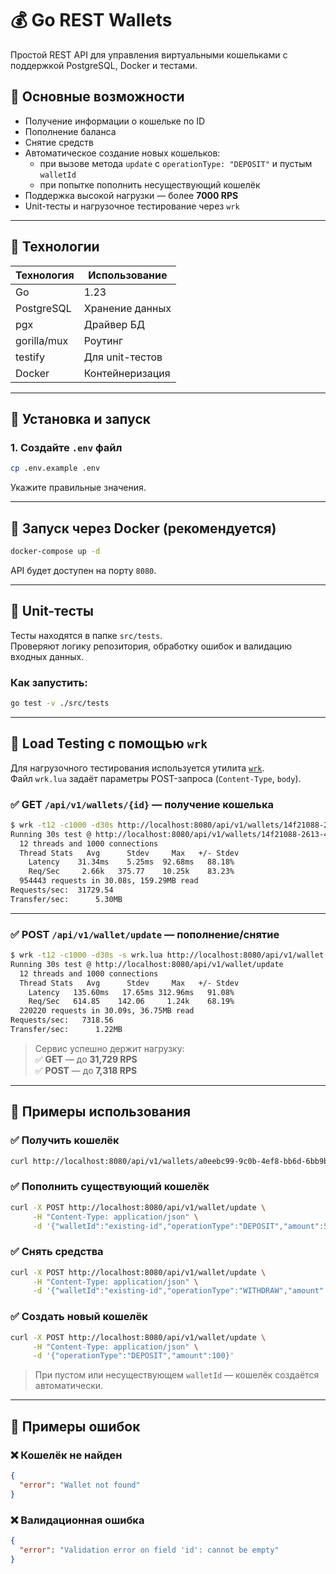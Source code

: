 # 💰 Go REST Wallets

Простой REST API для управления виртуальными кошельками с поддержкой PostgreSQL, Docker и тестами.

## 📌 Основные возможности

- Получение информации о кошельке по ID
- Пополнение баланса
- Снятие средств
- Автоматическое создание новых кошельков:
  - при вызове метода `update` с `operationType: "DEPOSIT"` и пустым `walletId`
  - при попытке пополнить несуществующий кошелёк
- Поддержка высокой нагрузки — более **7000 RPS**
- Unit-тесты и нагрузочное тестирование через `wrk`

---

## 🧩 Технологии

| Технология | Использование |
|------------|----------------|
| Go         | 1.23           |
| PostgreSQL | Хранение данных |
| pgx        | Драйвер БД     |
| gorilla/mux| Роутинг        |
| testify    | Для unit-тестов |
| Docker     | Контейнеризация |

---

## 🔧 Установка и запуск

### 1. Создайте `.env` файл

```bash
cp .env.example .env
```

Укажите правильные значения.

---

## 🚀 Запуск через Docker (рекомендуется)

```bash
docker-compose up -d
```

API будет доступен на порту `8080`.

---

## 🧪 Unit-тесты

Тесты находятся в папке `src/tests`.  
Проверяют логику репозитория, обработку ошибок и валидацию входных данных.

### Как запустить:

```bash
go test -v ./src/tests
```

---

## 🧱 Load Testing с помощью `wrk`

Для нагрузочного тестирования используется утилита [`wrk`](https://github.com/wg/wrk ).  
Файл `wrk.lua` задаёт параметры POST-запроса (`Content-Type`, `body`).

### ✅ GET `/api/v1/wallets/{id}` — получение кошелька

```bash
$ wrk -t12 -c1000 -d30s http://localhost:8080/api/v1/wallets/14f21088-2613-430d-b412-f82ce3559dcd
Running 30s test @ http://localhost:8080/api/v1/wallets/14f21088-2613-430d-b412-f82ce3559dcd
  12 threads and 1000 connections
  Thread Stats   Avg      Stdev     Max   +/- Stdev
    Latency    31.34ms    5.25ms  92.68ms   88.18%
    Req/Sec     2.66k   375.77    10.25k    83.23%
  954443 requests in 30.08s, 159.29MB read
Requests/sec:  31729.54
Transfer/sec:      5.30MB
```

---

### ✅ POST `/api/v1/wallet/update` — пополнение/снятие

```bash
$ wrk -t12 -c1000 -d30s -s wrk.lua http://localhost:8080/api/v1/wallet
Running 30s test @ http://localhost:8080/api/v1/wallet/update
  12 threads and 1000 connections
  Thread Stats   Avg      Stdev     Max   +/- Stdev
    Latency   135.60ms   17.65ms 312.96ms   91.08%
    Req/Sec   614.85    142.06     1.24k    68.19%
  220220 requests in 30.09s, 36.75MB read
Requests/sec:   7318.56
Transfer/sec:      1.22MB
```

> Сервис успешно держит нагрузку:  
> ✅ **GET** — до **31,729 RPS**  
> ✅ **POST** — до **7,318 RPS**

---

## 🧪 Примеры использования

### ✅ Получить кошелёк

```bash
curl http://localhost:8080/api/v1/wallets/a0eebc99-9c0b-4ef8-bb6d-6bb9bd380a11
```

### ✅ Пополнить существующий кошелёк

```bash
curl -X POST http://localhost:8080/api/v1/wallet/update \
     -H "Content-Type: application/json" \
     -d '{"walletId":"existing-id","operationType":"DEPOSIT","amount":50}'
```

### ✅ Снять средства

```bash
curl -X POST http://localhost:8080/api/v1/wallet/update \
     -H "Content-Type: application/json" \
     -d '{"walletId":"existing-id","operationType":"WITHDRAW","amount":30}'
```

### ✅ Создать новый кошелёк

```bash
curl -X POST http://localhost:8080/api/v1/wallet/update \
     -H "Content-Type: application/json" \
     -d '{"operationType":"DEPOSIT","amount":100}'
```

> При пустом или несуществующем `walletId` — кошелёк создаётся автоматически.

---

## 🧪 Примеры ошибок

### ❌ Кошелёк не найден

```json
{
  "error": "Wallet not found"
}
```

### ❌ Валидационная ошибка

```json
{
  "error": "Validation error on field 'id': cannot be empty"
}
```
